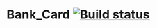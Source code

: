 # Bank_Card [![Build status](https://ci.appveyor.com/api/projects/status/d3s6gnsvbv5v43t0?svg=true)](https://ci.appveyor.com/project/LaSFront/bank-card-uo500)

